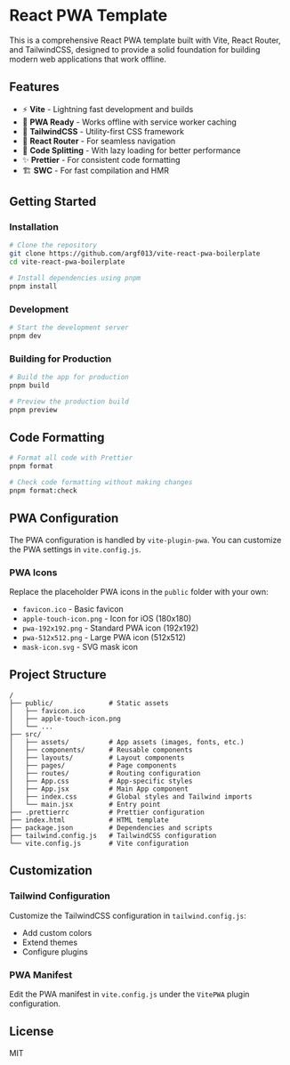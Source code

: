 # React PWA Template

This is a comprehensive React PWA template built with Vite, React Router, and TailwindCSS, designed to provide a solid foundation for building modern web applications that work offline.

## Features

- ⚡️ **Vite** - Lightning fast development and builds
- 📱 **PWA Ready** - Works offline with service worker caching
- 🎨 **TailwindCSS** - Utility-first CSS framework
- 🧭 **React Router** - For seamless navigation
- 🔄 **Code Splitting** - With lazy loading for better performance
- ✨ **Prettier** - For consistent code formatting
- 🏗️ **SWC** - For fast compilation and HMR

## Getting Started

### Installation

```bash
# Clone the repository
git clone https://github.com/argf013/vite-react-pwa-boilerplate
cd vite-react-pwa-boilerplate

# Install dependencies using pnpm
pnpm install
```

### Development

```bash
# Start the development server
pnpm dev
```

### Building for Production

```bash
# Build the app for production
pnpm build

# Preview the production build
pnpm preview
```

## Code Formatting

```bash
# Format all code with Prettier
pnpm format

# Check code formatting without making changes
pnpm format:check
```

## PWA Configuration

The PWA configuration is handled by `vite-plugin-pwa`. You can customize the PWA settings in `vite.config.js`.

### PWA Icons

Replace the placeholder PWA icons in the `public` folder with your own:

- `favicon.ico` - Basic favicon
- `apple-touch-icon.png` - Icon for iOS (180x180)
- `pwa-192x192.png` - Standard PWA icon (192x192)
- `pwa-512x512.png` - Large PWA icon (512x512)
- `mask-icon.svg` - SVG mask icon

## Project Structure

```
/
├── public/              # Static assets
│   ├── favicon.ico
│   ├── apple-touch-icon.png
│   └── ...
├── src/
│   ├── assets/          # App assets (images, fonts, etc.)
│   ├── components/      # Reusable components
│   ├── layouts/         # Layout components
│   ├── pages/           # Page components
│   ├── routes/          # Routing configuration
│   ├── App.css          # App-specific styles
│   ├── App.jsx          # Main App component
│   ├── index.css        # Global styles and Tailwind imports
│   └── main.jsx         # Entry point
├── .prettierrc          # Prettier configuration
├── index.html           # HTML template
├── package.json         # Dependencies and scripts
├── tailwind.config.js   # TailwindCSS configuration
└── vite.config.js       # Vite configuration
```

## Customization

### Tailwind Configuration

Customize the TailwindCSS configuration in `tailwind.config.js`:

- Add custom colors
- Extend themes
- Configure plugins

### PWA Manifest

Edit the PWA manifest in `vite.config.js` under the `VitePWA` plugin configuration.

## License

MIT

